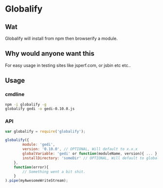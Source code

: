 # Globalify

## Wat

Globalify will install from npm then browserify a module.

## Why would anyone want this

For easy usage in testing sites like jsperf.com, or jsbin etc etc..

## Usage

### cmdline

```sh
npm -i globalify -g
globalify gedi -o gedi-0.10.0.js
```

### API

```js
var globalify = require('globalify');

globalify({
        module: 'gedi',
        version: '0.10.0', // OPTIONAL, Will default to x.x.x
        globalVariable: 'gedi' or function(moduleName, version){ ... }, // OPTIONAL, Will default to the module name pascalCased.
        installDirectory: 'someDir' // OPTIONAL, Will default to globalify_modules
    },
    function(error){
        // Something went a bit shit.
    }
).pipe(myAwesomeWriteStream);
```
